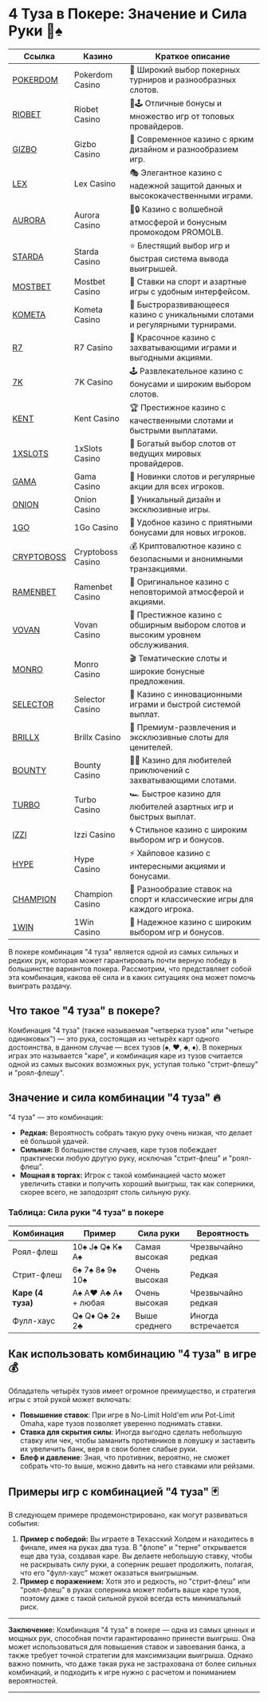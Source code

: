 # 4 Туза в Покере: Значение и Сила Руки 🎲♠️
| Ссылка                                                                                           | Казино             | Краткое описание                                                                                |
|--------------------------------------------------------------------------------------------------|--------------------|-------------------------------------------------------------------------------------------------|
| [POKERDOM](https://brandplay.link/Bxg7SC7H)                                                      | Pokerdom Casino   | 🎰 Широкий выбор покерных турниров и разнообразных слотов.                                       |
| [RIOBET](https://brandplay.link/dtx89f2L)                                                        | Riobet Casino     | 🌟🕹️ Отличные бонусы и множество игр от топовых провайдеров.                                     |
| [GIZBO](https://gizbo-tea02.com/c8e962e89)                                                       | Gizbo Casino      | 🎲 Современное казино с ярким дизайном и разнообразием игр.                                      |
| [LEX](https://brandplay.link/2HFTmBc8)                                                           | Lex Casino        | 🎭 Элегантное казино с надежной защитой данных и высококачественными играми.                     |
| [AURORA](https://10trafic-stat2.com/click/668546566bcc6313411604c7/6766/15114/subaccount?promocode=PROMOLB) | Aurora Casino     | 🌌🔒 Казино с волшебной атмосферой и бонусным промокодом PROMOLB.                                |
| [STARDA](https://brandplay.link/cpFQbWKn)                                                        | Starda Casino     | ⭐ Блестящий выбор игр и быстрая система вывода выигрышей.                                       |
| [MOSTBET](https://ktbtis024ifqfn0mst.com/beQs)                                                   | Mostbet Casino    | 💸 Ставки на спорт и азартные игры с удобным интерфейсом.                                        |
| [KOMETA](https://brandplay.link/tLG15CCb)                                                        | Kometa Casino     | 🚀 Быстроразвивающееся казино с уникальными слотами и регулярными турнирами.                    |
| [R7](https://brandplay.link/zPmNmTWG)                                                            | R7 Casino         | 🎉 Красочное казино с захватывающими играми и выгодными акциями.                                |
| [7K](https://brandplay.link/dd46bNgD)                                                            | 7K Casino         | 🕹️ Развлекательное казино с бонусами и широким выбором слотов.                                  |
| [KENT](https://brandplay.link/tj7BwCb4)                                                          | Kent Casino       | 🏆 Престижное казино с качественными слотами и быстрыми выплатами.                               |
| [1XSLOTS](https://brandplay.link/R4xfxqdm)                                                       | 1xSlots Casino    | 🎰 Богатый выбор слотов от ведущих мировых провайдеров.                                         |
| [GAMA](https://brandplay.link/zrZpLFTP)                                                          | Gama Casino       | 🎲 Новинки слотов и регулярные акции для всех игроков.                                           |
| [ONION](https://obclk001-2d.top/click?offer_id=986&partner_id=10542&landing_id=1798&utm_medium=affiliate&sub_1=oncasino3) | Onion Casino     | 🧅 Уникальный дизайн и эксклюзивные игры.                                                        |
| [1GO](https://1go-ircp01.com/ce015f410)                                                          | 1Go Casino        | 🚗 Удобное казино с приятными бонусами для новых игроков.                                        |
| [CRYPTOBOSS](https://cryptobossc.online/d847bcfa9)                                               | Cryptoboss Casino | 💰 Криптовалютное казино с безопасными и анонимными транзакциями.                                |
| [RAMENBET](https://get.saltyram.com/ru/registration?apkpop=0&partner=p24970p3296034p5526)       | Ramenbet Casino   | 🍜 Оригинальное казино с неповторимой атмосферой и акциями.                                     |
| [VOVAN](https://vovan.site/d098ab058)                                                            | Vovan Casino      | 🎩 Престижное казино с обширным выбором слотов и высоким уровнем обслуживания.                  |
| [MONRO](https://mnr-ircp01.com/c3ce72a2c)                                                        | Monro Casino      | 🎬 Тематические слоты и широкие бонусные предложения.                                           |
| [SELECTOR](https://gosel.vc/SELVK)                                                               | Selector Casino   | 🎉 Казино с инновационными играми и быстрой системой выплат.                                    |
| [BRILLX](https://brillx.uno/BRIVK)                                                               | Brillx Casino     | 💎 Премиум-развлечения и эксклюзивные слоты для ценителей.                                      |
| [BOUNTY](https://bounty-casino.de/BOVK)                                                          | Bounty Casino     | 🏴‍☠️ Казино для любителей приключений с захватывающими слотами.                                  |
| [TURBO](https://turbo-casino.ch/TURVK)                                                           | Turbo Casino      | 🏎️ Быстрое казино для любителей азартных игр и быстрых выплат.                                  |
| [IZZI](https://izzi-fr03.com/ca7c8a7b7)                                                          | Izzi Casino       | 🌀 Стильное казино с широким выбором игр и бонусов.                                             |
| [HYPE](https://hypekaz.com/dc2f44ad0)                                                            | Hype Casino       | ⚡ Хайповое казино с интересными акциями и бонусами.                                            |
| [CHAMPION](https://champcasino.ink/pobeda/doa-hats?p80412p305331p112c)                           | Champion Casino   | 🏅 Разнообразие ставок на спорт и классические игры для каждого игрока.                         |
| [1WIN](https://brandplay.link/6F5VqbyZ)                                                          | 1Win Casino       | 🎲 Надежное казино с широким выбором игр и бонусов.                                             |

В покере комбинация "4 туза" является одной из самых сильных и редких рук, которая может гарантировать почти верную победу в большинстве вариантов покера. Рассмотрим, что представляет собой эта комбинация, какова её сила и в каких ситуациях она может помочь выиграть раздачу.

## Что такое "4 туза" в покере?

Комбинация "4 туза" (также называемая "четверка тузов" или "четыре одинаковых") — это рука, состоящая из четырёх карт одного достоинства, в данном случае — всех тузов (♠️, ♥️, ♣️, ♦️). В покерных играх это называется "каре", и комбинация каре из тузов считается одной из самых высоких возможных рук, уступая только "стрит-флешу" и "роял-флешу".

## Значение и сила комбинации "4 туза" 🔥

"4 туза" — это комбинация:
- **Редкая:** Вероятность собрать такую руку очень низкая, что делает её большой удачей.
- **Сильная:** В большинстве случаев, каре тузов побеждает практически любую другую руку, исключая "стрит-флеш" и "роял-флеш".
- **Мощная в торгах:** Игрок с такой комбинацией часто может увеличить ставки и получить хороший выигрыш, так как соперники, скорее всего, не заподозрят столь сильную руку.

### Таблица: Сила руки "4 туза" в покере

| Комбинация         | Пример                   | Сила руки         | Вероятность             |
|--------------------|--------------------------|-------------------|-------------------------|
| Роял-флеш          | 10♠️ J♠️ Q♠️ K♠️ A♠️      | Самая высокая     | Чрезвычайно редкая      |
| Стрит-флеш         | 6♠️ 7♠️ 8♠️ 9♠️ 10♠️      | Очень высокая     | Редкая                  |
| **Каре (4 туза)**  | A♠️ A♥️ A♣️ A♦️ + любая | Очень высокая     | Чрезвычайно редкая      |
| Фулл-хаус          | Q♠️ Q♦️ Q♣️ 2♠️ 2♣️      | Выше среднего     | Иногда встречается      |

## Как использовать комбинацию "4 туза" в игре 💰

Обладатель четырёх тузов имеет огромное преимущество, и стратегия игры с этой рукой может включать:

- **Повышение ставок**: При игре в No-Limit Hold'em или Pot-Limit Omaha, каре тузов позволяет уверенно поднимать ставки.
- **Ставка для скрытия силы**: Иногда выгодно сделать небольшую ставку или чек, чтобы заманить противников в ловушку и заставить их увеличить банк, веря в свои более слабые руки.
- **Блеф и давление**: Зная, что противник, вероятно, не сможет собрать что-то выше, можно давить на него ставками или рейзами.

## Примеры игр с комбинацией "4 туза" 🃏

В следующем примере продемонстрировано, как могут развиваться события:

1. **Пример с победой:** Вы играете в Техасский Холдем и находитесь в финале, имея на руках два туза. В "флопе" и "терне" открывается еще два туза, создавая каре. Вы делаете небольшую ставку, чтобы не раскрывать силу руки, а соперник решает продолжить, полагая, что его "фулл-хаус" может оказаться выигрышным.
2. **Пример с поражением:** Хотя это и редкость, но "стрит-флеш" или "роял-флеш" в руках соперника может побить ваше каре тузов, поэтому даже с такой сильной рукой всегда есть минимальный риск.

---

**Заключение:** Комбинация "4 туза" в покере — одна из самых ценных и мощных рук, способная почти гарантированно принести выигрыш. Она может использоваться для повышения ставок и завоевания банка, а также требует точной стратегии для максимизации выигрыша. Однако важно помнить, что даже такая рука не застрахована от более сильных комбинаций, и подходить к игре нужно с расчетом и пониманием вероятностей.

---

